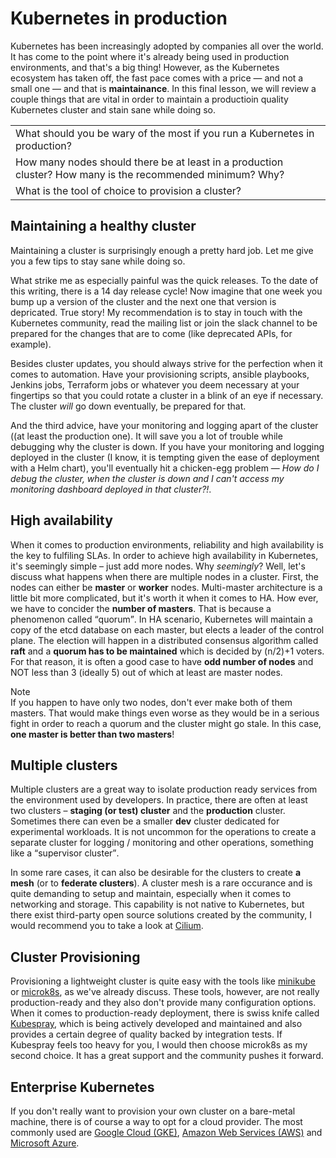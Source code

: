 
<style>{less: ../../../../main.less}</style>

<section class="navigation">
<a href="../../README.md" class="button is-small has-tooltip-bottom is-pulled-right" data-tooltip="Return to the Course Overview"><i class="fas fa-home"></i></a>
<div class="columns is-centered">
    <a href="./05-k8s-multi-tenancy.md" class="button is-small has-tooltip-bottom" data-tooltip="Previous"><i class="fas fa-arrow-left"></i></a>
    <a href="../final-project.md" class="button is-small has-tooltip-bottom" data-tooltip="Next"><i class="fas fa-arrow-right"></i></a>
</div>
</section>

# <a name="ch:kubernetes-in-production"></a> Kubernetes in production

<section class="intro-section">

Kubernetes has been increasingly adopted by companies all over the world. It has come to the point where it's already being used in production environments, and that's a big thing! However, as the Kubernetes ecosystem has taken off, the fast pace comes with a price &mdash; and not a small one &mdash; and that is **maintainance**. In this final lesson, we will review a couple things that are vital in order to maintain a productioin quality Kubernetes cluster and stain sane while doing so.

<table border="0" class="questions-table">
<tr><td class="question">
    <i class="fas fa-question-circle"></i>
    <span role="complementary" aria-label="question">
    What should you be wary of the most if you run a Kubernetes in production?
</td></tr>
<tr><td class="question">
    <i class="fas fa-question-circle"></i>
    <span role="complementary" aria-label="question">
    How many nodes should there be at least in a production cluster? How many is the recommended minimum? Why?
</td></tr>
<tr><td class="question">
    <i class="fas fa-question-circle"></i>
    <span role="complementary" aria-label="question">
    What is the tool of choice to provision a cluster?
</td></tr>
</table>

</section>

## <a name="sec:kubernetes-in-production/maintenance"></a> Maintaining a healthy cluster

Maintaining a cluster is surprisingly enough a pretty hard job. Let me give you a few tips to stay sane while doing so.

What strike me as especially painful was the quick releases. To the date of this writing, there is a 14 day release cycle! Now imagine that one week you bump up a version of the cluster and the next one that version is depricated. True story! My recommendation is to stay in touch with the Kubernetes community, read the mailing list or join the slack channel to be prepared for the changes that are to come (like deprecated APIs, for example).

Besides cluster updates, you should always strive for the perfection when it comes to automation. Have your provisioning scripts, ansible playbooks, Jenkins jobs, Terraform jobs or whatever you deem necessary at your fingertips so that you could rotate a cluster in a blink of an eye if necessary. The cluster *will* go down eventually, be prepared for that.

And the third advice, have your monitoring and logging apart of the cluster ((at least the production one). It will save you a lot of trouble while debugging why the cluster is down. If you have your monitoring and logging deployed in the cluster (I know, it is tempting given the ease of deployment with a Helm chart), you'll eventually hit a chicken-egg problem &mdash; *How do I debug the cluster, when the cluster is down and I can't access my monitoring dashboard deployed in that cluster?!*.

## <a name="sec:kubernetes-in-production/high-availability"></a> High availability

When it comes to production environments, reliability and high availability is the key to fulfiling SLAs. In order to achieve high availability in Kubernetes, it's seemingly simple &ndash; just add more nodes. Why *seemingly*? Well, let's discuss what happens when there are multiple nodes in a cluster.
First, the nodes can either be **master** or **worker** nodes. Multi-master architecture is a little bit more complicated, but it's worth it when it comes to HA. How ever, we have to concider the **number of masters**. That is because a phenomenon called <q>quorum</q>. In HA scenario, Kubernetes will maintain a copy of the etcd database on each master, but elects a leader of the control plane. The election will happen in a distributed consensus algorithm called **raft** and a **quorum has to be maintained** which is decided by (n/2)+1 voters. For that reason, it is often a good case to have **odd number of nodes** and NOT less than 3 (ideally 5) out of which at least are master nodes.

<article class="message is-info">
<div class="message-header">
<i class="fas fa-2x fa-info-circle"></i>
<span>Note</span>
</div>
<div class="message-body" role="complementary" aria-label="note">
If you happen to have only two nodes, don't ever make both of them masters. That would make things even worse as they would be in a serious fight in order to reach a quorum and the cluster might go stale. In this case, <b>one master is better than two masters</b>!
</div>
</article>

## <a name="sec:kubernetes-in-production/multi-cluster"></a> Multiple clusters

Multiple clusters are a great way to isolate production ready services from the environment used by developers. In practice, there are often at least two clusters &ndash; **staging (or test) cluster** and the **production** cluster. Sometimes there can even be a smaller **dev** cluster dedicated for experimental workloads. It is not uncommon for the operations to create a separate cluster for logging / monitoring and other operations, something like a <q>supervisor cluster</q>.

In some rare cases, it can also be desirable for the clusters to create **a mesh** (or to **federate clusters**). A cluster mesh is a rare occurance and is quite demanding to setup and maintain, especially when it comes to networking and storage. This capability is not native to Kubernetes, but there exist third-party open source solutions created by the community, I would recommend you to take a look at [Cilium](https://cilium.io).

## <a name="sec:kubernetes-in-production/cluster-provisioning"></a> Cluster Provisioning

Provisioning a lightweight cluster is quite easy with the tools like [minikube](https://minikube.sigs.k8s.io/docs/) or [microk8s](https://microk8s.io), as we've already discuss. These tools, however, are not really production-ready and they also don't provide many configuration options. When it comes to production-ready deployment, there is swiss knife called [Kubespray](https://github.com/kubernetes-sigs/kubespray), which is being actively developed and maintained and also provides a certain degree of quality backed by integration tests. If Kubespray feels too heavy for you, I would then choose microk8s as my second choice. It has a great support and the community pushes it forward.

## <a name="sec:kubernetes-in-production/enterprise-kubernetes"></a> Enterprise Kubernetes

If you don't really want to provision your own cluster on a bare-metal machine, there is of course a way to opt for a cloud provider. The most commonly used are [Google Cloud (GKE)](https://cloud.google.com), [Amazon Web Services (AWS)](https://aws.amazon.com) and [Microsoft Azure](https://azure.microsoft.com/cs-cz/).
